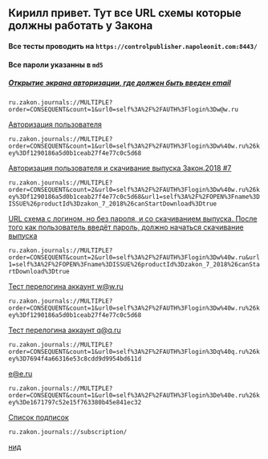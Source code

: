 ## Кирилл привет. Тут все URL схемы которые должны работать у Закона

#### Все тесты проводить на `https://controlpublisher.napoleonit.com:8443/ `
#### Все пароли указанны в `md5`

##### [Открытие экрана авторизации, где должен быть введен email](ru.zakon.journals://MULTIPLE?order=CONSEQUENT&count=1&url0=self%3A%2F%2FAUTH%3Flogin%3Dw@w.ru)

`
ru.zakon.journals://MULTIPLE?order=CONSEQUENT&count=1&url0=self%3A%2F%2FAUTH%3Flogin%3Dw@w.ru
`

[Авторизация пользователя](ru.zakon.journals://MULTIPLE?order=CONSEQUENT&count=1&url0=self%3A%2F%2FAUTH%3Flogin%3Dw%40w.ru%26key%3Df1290186a5d0b1ceab27f4e77c0c5d68)

`
ru.zakon.journals://MULTIPLE?order=CONSEQUENT&count=1&url0=self%3A%2F%2FAUTH%3Flogin%3Dw%40w.ru%26key%3Df1290186a5d0b1ceab27f4e77c0c5d68
`

[Авторизация пользователя и скачивание выпуска Закон.2018 #7](ru.zakon.journals://MULTIPLE?order=CONSEQUENT&count=2&url0=self%3A%2F%2FAUTH%3Flogin%3Dw%40w.ru%26key%3Df1290186a5d0b1ceab27f4e77c0c5d68&url1=self%3A%2F%2FOPEN%3Fname%3DISSUE%26productId%3Dzakon_7_2018%26canStartDownload%3Dtrue)

`
ru.zakon.journals://MULTIPLE?order=CONSEQUENT&count=2&url0=self%3A%2F%2FAUTH%3Flogin%3Dw%40w.ru%26key%3Df1290186a5d0b1ceab27f4e77c0c5d68&url1=self%3A%2F%2FOPEN%3Fname%3DISSUE%26productId%3Dzakon_7_2018%26canStartDownload%3Dtrue
`

[URL схема с логином, но без пароля, и со скачиванием выпуска. После того как пользователь введёт пароль, должно начаться скачивание выпуска](ru.zakon.journals://MULTIPLE?order=CONSEQUENT&count=2&url0=self%3A%2F%2FAUTH%3Flogin%3Dw%40w.ru&url1=self%3A%2F%2FOPEN%3Fname%3DISSUE%26productId%3Dzakon_7_2018%26canStartDownload%3Dtrue)

`
ru.zakon.journals://MULTIPLE?order=CONSEQUENT&count=2&url0=self%3A%2F%2FAUTH%3Flogin%3Dw%40w.ru&url1=self%3A%2F%2FOPEN%3Fname%3DISSUE%26productId%3Dzakon_7_2018%26canStartDownload%3Dtrue
`

[Тест перелогина аккаунт w@w.ru](ru.zakon.journals://MULTIPLE?order=CONSEQUENT&count=1&url0=self%3A%2F%2FAUTH%3Flogin%3Dw%40w.ru%26key%3Df1290186a5d0b1ceab27f4e77c0c5d68)

`
ru.zakon.journals://MULTIPLE?order=CONSEQUENT&count=1&url0=self%3A%2F%2FAUTH%3Flogin%3Dw%40w.ru%26key%3Df1290186a5d0b1ceab27f4e77c0c5d68
`

[Тест перелогина аккаунт q@q.ru](ru.zakon.journals://MULTIPLE?order=CONSEQUENT&count=1&url0=self%3A%2F%2FAUTH%3Flogin%3Dq%40q.ru%26key%3D7694f4a66316e53c8cdd9d9954bd611d)

`
ru.zakon.journals://MULTIPLE?order=CONSEQUENT&count=1&url0=self%3A%2F%2FAUTH%3Flogin%3Dq%40q.ru%26key%3D7694f4a66316e53c8cdd9d9954bd611d
`

[e@e.ru](ru.zakon.journals://MULTIPLE?order=CONSEQUENT&count=1&url0=self%3A%2F%2FAUTH%3Flogin%3De%40e.ru%26key%3De1671797c52e15f763380b45e841ec32)

`
ru.zakon.journals://MULTIPLE?order=CONSEQUENT&count=1&url0=self%3A%2F%2FAUTH%3Flogin%3De%40e.ru%26key%3De1671797c52e15f763380b45e841ec32
`

[Список подписок](ru.zakon.journals://subscription/)

`
ru.zakon.journals://subscription/
`

[нид](https://itunes.apple.com/us/app/megaflowers/id1326072262?ls=1&mt=8)
